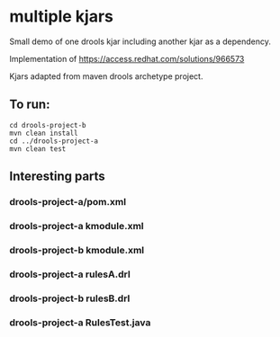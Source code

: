 # multiple kjars

Small demo of one drools kjar including another kjar as a dependency. 

Implementation of https://access.redhat.com/solutions/966573

Kjars adapted from maven drools archetype project.

## To run:

```
cd drools-project-b
mvn clean install
cd ../drools-project-a
mvn clean test
```

## Interesting parts

### drools-project-a/pom.xml
### drools-project-a kmodule.xml
### drools-project-b kmodule.xml
### drools-project-a rulesA.drl
### drools-project-b rulesB.drl
### drools-project-a RulesTest.java
